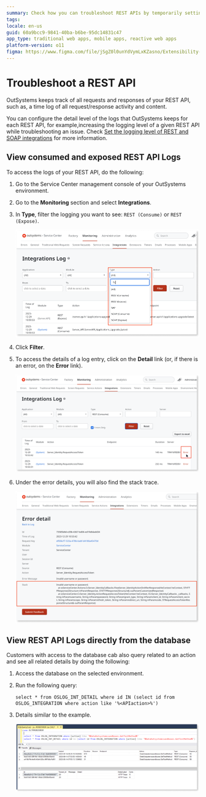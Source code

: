 ```yaml
---
summary: Check how you can troubleshoot REST APIs by temporarily setting higher logging levels.
tags: 
locale: en-us
guid: 60a9bcc9-9841-40ba-b6be-95dc14831c47
app_type: traditional web apps, mobile apps, reactive web apps
platform-version: o11
figma: https://www.figma.com/file/jSgZ0l0unYdVymLxKZasno/Extensibility-and-Integration?type=design&node-id=3518%3A268&mode=design&t=RWYtMZdGkE4SlpO3-1
---
```


# Troubleshoot a REST API

OutSystems keeps track of all requests and responses of your REST API, such as, a time log of all request/response activity and content.

You can configure the detail level of the logs that OutSystems keeps for each REST API, for example,increasing the logging level of a given REST API while troubleshooting an issue. Check [Set the logging level of REST and SOAP integrations](../log-levels-set.md) for more information.

## View consumed and exposed REST API Logs

To access the logs of your REST API, do the following:

1. Go to the Service Center management console of your OutSystems environment.

1. Go to the **Monitoring** section and select **Integrations**.

1. In **Type**, filter the logging you want to see: `REST (Consume)` or `REST (Expose)`.

    ![Screenshot of error details](images/type-filter-options-sc.png "Error details")

1. Click **Filter**.

1. To access the details of a log entry, click on the **Detail** link (or, if there is an error, on the **Error** link).

    ![Screenshot of Integrations Log](images/integrations-log-sc.png "Integrations Log")

1. Under the error details, you will also find the stack trace.

    ![Screenshot of error details](images/error-detail-sc.png "Error details")

## View REST API Logs directly from the database

Customers with access to the database cab also query related to an action and see all related details by doing the following:

1. Access the database on the selected environment.

1. Run the following query:

     ```
     select * from OSLOG_INT_DETAIL where id IN (select id from OSLOG_INTEGRATION where action like '%<APIaction>%')
     ```

1. Details similar to the example.

    ![Screenshot of query log](images/sql-query-usr.png "Query log")
